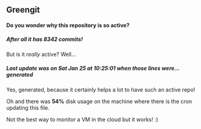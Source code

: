 ## Greengit

#### Do you wonder why this repository is so active?

##### After all it has 8342 commits!

But is it *really* active? Well...

##### Last update was on Sat Jan 25 at 10:25:01 when those lines were... generated

Yes, generated, because it certainly helps a lot to have such an active repo!

Oh and there was **54%** disk usage on the machine
where there is the cron updating this file.

Not the best way to monitor a VM in the cloud but it works! :)
